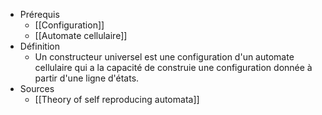 - Prérequis
	- [[Configuration]]
	- [[Automate cellulaire]]
- Définition
	-	Un constructeur universel est une configuration d'un automate cellulaire qui a la capacité de construie une configuration donnée à partir d'une ligne d'états.
- Sources
	- [[Theory of self reproducing automata]]
